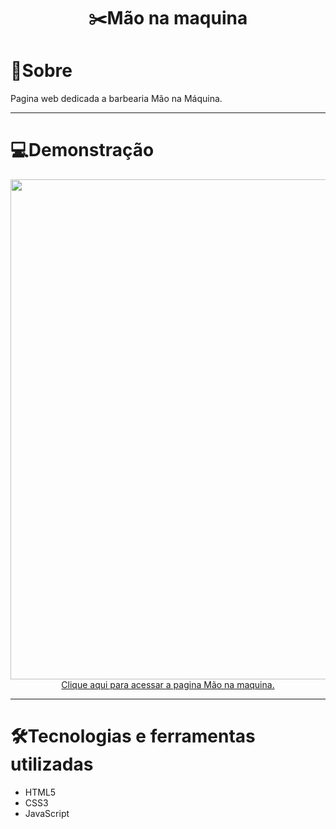 # <div align="center"> ✂️Mão na maquina </div>

<h1> 📖Sobre </h1>

<p> Pagina web dedicada a barbearia Mão na Máquina. </p> 

<hr>

<h1> 💻Demonstração </h1>

<div align="center"><img src="[https://github.com/user-attachments/assets/a3c9fcc6-d693-4dc8-b408-61da896a819d](https://private-user-images.githubusercontent.com/103068974/350060840-a3c9fcc6-d693-4dc8-b408-61da896a819d.png?jwt=eyJhbGciOiJIUzI1NiIsInR5cCI6IkpXVCJ9.eyJpc3MiOiJnaXRodWIuY29tIiwiYXVkIjoicmF3LmdpdGh1YnVzZXJjb250ZW50LmNvbSIsImtleSI6ImtleTUiLCJleHAiOjE3MjEzMjIyNDgsIm5iZiI6MTcyMTMyMTk0OCwicGF0aCI6Ii8xMDMwNjg5NzQvMzUwMDYwODQwLWEzYzlmY2M2LWQ2OTMtNGRjOC1iNDA4LTYxZGE4OTZhODE5ZC5wbmc_WC1BbXotQWxnb3JpdGhtPUFXUzQtSE1BQy1TSEEyNTYmWC1BbXotQ3JlZGVudGlhbD1BS0lBVkNPRFlMU0E1M1BRSzRaQSUyRjIwMjQwNzE4JTJGdXMtZWFzdC0xJTJGczMlMkZhd3M0X3JlcXVlc3QmWC1BbXotRGF0ZT0yMDI0MDcxOFQxNjU5MDhaJlgtQW16LUV4cGlyZXM9MzAwJlgtQW16LVNpZ25hdHVyZT0zZjcyM2RiZmQ2MDQ1YmQzYzU4NjUzY2M5NWY5MGE2YTE1MGU3N2VlMDdhNDhhMjYzNDdiODA3MGYxMTgxMzg5JlgtQW16LVNpZ25lZEhlYWRlcnM9aG9zdCZhY3Rvcl9pZD0wJmtleV9pZD0wJnJlcG9faWQ9MCJ9.kvLJWx6-A-DPhgiJWlqm3EG6wyM0JMNtIqMmEfxopS8).png" width="800px"> </div>

<div align="center"> <a href="https://www.figma.com/proto/Y1TbSg9iILtKCUevuCXQ5t/M%C3%A3o-na-maquina?type=design&node-id=1-2&t=39yHw3LyvsBU3Pfd-0&scaling=scale-down-width&page-id=0%3A1">Clique aqui para acessar a pagina Mão na maquina.</a></div>

<hr>

<h1> 🛠Tecnologias e ferramentas utilizadas </h1>

<ul>
  <li> HTML5 </li>
  <li> CSS3 </li>
  <li> JavaScript </li>
</ul>

